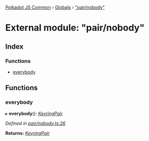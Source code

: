 [Polkadot JS Common](../README.md) › [Globals](../globals.md) › ["pair/nobody"](_pair_nobody_.md)

# External module: "pair/nobody"

## Index

### Functions

* [everybody](_pair_nobody_.md#everybody)

## Functions

###  everybody

▸ **everybody**(): *[KeyringPair](../interfaces/_types_.keyringpair.md)*

*Defined in [pair/nobody.ts:26](https://github.com/polkadot-js/common/blob/af56c102/packages/keyring/src/pair/nobody.ts#L26)*

**Returns:** *[KeyringPair](../interfaces/_types_.keyringpair.md)*
